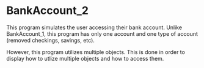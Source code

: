 # BankAccount_2
This program simulates the user accessing their bank account. 
Unlike BankAccount_1, this program has only one account and 
one type of account (removed checkings, savings, etc). 

However, this program utilizes multiple objects. This is done
in order to display how to utlize multiple objects and how
to access them. 
